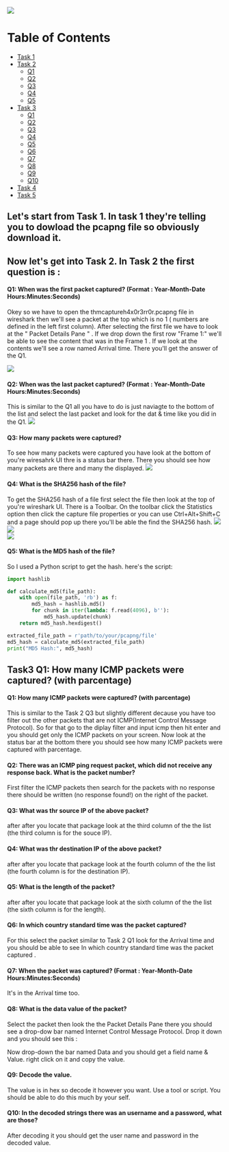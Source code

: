 <img src="img1.PNG"><br>

# Table of Contents

- [Task 1](#lets-start-from-task-1-in-task-1-theyre-telling-you-to-dowload-the-pcapng-file-so-obviously-download-it)
- [Task 2](#now-lets-get-into-task-2-in-task-2-the-first-question-is-)
  -    [Q1](#q1-when-was-the-first-packet-captured-format--year-month-date-hoursminutesseconds)
  -    [Q2](#q2-when-was-the-last-packet-captured-format--year-month-date-hoursminutesseconds)
  -    [Q3](#q3-how-many-packets-were-captured)
  -    [Q4](#q4-what-is-the-sha256-hash-of-the-file)
  -    [Q5](#q5-what-is-the-md5-hash-of-the-file)
- [Task 3](#task3-q1-how-many-icmp-packets-were-captured-with-parcentage)
  -    [Q1](#q1-how-many-icmp-packets-were-captured-with-parcentage)
  -    [Q2](#q2-there-was-an-icmp-ping-request-packet-which-did-not-receive-any-response-back-what-is-the-packet-number)
  -    [Q3](#q3-what-was-thr-source-ip-of-the-above-packet)
  -    [Q4](#q4-what-was-thr-destination-ip-of-the-above-packet)
  -    [Q5](#q5-what-is-the-length-of-the-packet)
  -    [Q6](#q6-in-which-country-standard-time-was-the-packet-captured)
  -    [Q7](#q7--when-the-packet-was-captured-format--year-month-date-hoursminutesseconds)
  -    [Q8](#q8-what-is-the-data-value-of-the-packet)
  -    [Q9](#q9-decode-the-value)
  -    [Q10](#q10-in-the-decoded-strings-there-was--an-username-and-a-password-what-are-those)          
- [Task 4](#)
- [Task 5](#)





## Let's start from Task 1. In task 1 they're telling you to dowload the pcapng file so obviously download it.

## Now let's get into Task 2. In Task 2 the first question is : 
#### Q1: When was the first packet captured? (Format : Year-Month-Date Hours:Minutes:Seconds)

Okey so we have to open the thmcaptureh4x0r3rr0r.pcapng file in wireshark then we'll see a packet at the top which is no 1 ( numbers are defined in the left first column). After selecting the first file we have to look at the " Packet Details Pane " . If we drop down the first row "Frame 1:" we'll be able to see the content that was in the Frame 1 . If we look at the contents we'll see a row named Arrival time.
There you'll get the answer of the Q1.

<img src="img2.PNG"><br>


#### Q2: When was the last packet captured? (Format : Year-Month-Date Hours:Minutes:Seconds)

This is similar to the Q1 all you have to do is just naviagte to the bottom of the list and select the last packet and look for the dat & time like you did in the Q1.
<img src="img3.PNG"><br>

#### Q3: How many packets were captured?

To see how many packets were captured you have look at the bottom of you're wiresahrk UI thre is a status bar there. There you should see how many packets are there and many the displayed.
<img src="img4.PNG"><br>

#### Q4: What is the SHA256 hash of the file?

To get the SHA256 hash of a file first select the file then look at the top of you're wireshark UI. There is a Toolbar. On the toolbar click the Statistics option then click the capture file properties or you can use  Ctrl+Alt+Shift+C and a page should pop up there you'll be able the find the SHA256 hash.
<img src="img5.PNG"><br>
<img src="img6.png"><br>
<img src="img7.PNG"><br>

 #### Q5: What is the MD5 hash of the file?

So I used a Python script to get the hash. here's the script:



```python
import hashlib

def calculate_md5(file_path):
    with open(file_path, 'rb') as f:
        md5_hash = hashlib.md5()
        for chunk in iter(lambda: f.read(4096), b''):
            md5_hash.update(chunk)
    return md5_hash.hexdigest()

extracted_file_path = r'path/to/your/pcapng/file'
md5_hash = calculate_md5(extracted_file_path)
print("MD5 Hash:", md5_hash)
```


## Task3 Q1: How many ICMP packets were captured? (with parcentage)
#### Q1: How many ICMP packets were captured? (with parcentage)

This is similar to the Task 2 Q3 but slightly different decause you have too filter out the other packets that are not ICMP(Internet Control Message Protocol). So for that go to the diplay filter and input icmp then hit enter and you should get only the ICMP packets on your screen. Now look at the status bar at the bottom there you should see how many ICMP packets were captured with parcentage.

#### Q2: There was an ICMP ping request packet, which did not receive any response back. What is the packet number?

First filter the ICMP packets then search for the packets with no response there should be written (no response found!) on the right of the packet.
#### Q3: What was thr source IP of the above packet?

after after you locate that package look at the third column of the the list (the third column is for the souce IP).
#### Q4: What was thr destination IP of the above packet?

after after you locate that package look at the fourth column of the the list (the fourth column is for the destination IP).
#### Q5: What is the length of the packet?

after after you locate that package look at the sixth column of the the list (the sixth column is for the length).
#### Q6: In which country standard time was the packet captured?

For this select the packet similar to Task 2 Q1 look for the Arrival time and you should be able to see In which country standard time was the packet captured .
#### Q7:  When the packet was captured? (Format : Year-Month-Date Hours:Minutes:Seconds)

It's in the Arrival time too.
#### Q8: What is the data value of the packet?

Select the packet then look the the Packet Details Pane there you should see a drop-dow bar named Internet Control Message Protocol. Drop it down and you should see this :

Now drop-down the bar named Data and you should get a field name & Value. right click on it and copy the value.
#### Q9: Decode the value.

The value is in hex so decode it however you want. Use a tool or script. You should be able to do this much by your self.
#### Q10: In the decoded strings there was  an username and a password, what are those?

After decoding it you should get the user name and password in the decoded value.


 
